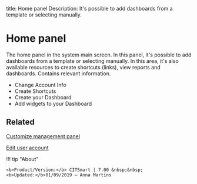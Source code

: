 title: Home panel
Description: It's possible to add dashboards from a template or selecting manually.
# Home panel

The home panel in the system main screen. In this panel, it's possible to
add dashboards from a template or selecting manually. In this area, it's also
available resources to create shortcuts (links), view reports and dashboards. Contains relevant information.

* Change Account Info
* Create Shortcuts
* Create your Dashboard
* Add widgets to your Dashboard


Related
-------

[Customize management panel][1]

[Edit user account][2]

!!! tip "About"

    <b>Product/Version:</b> CITSmart | 7.00 &nbsp;&nbsp;
    <b>Updated:</b>01/09/2019 – Anna Martins


[1]:/en-us/citsmart-7/additional-features/reports/create/dashboard-customize-management-panel-smart-decision.html
[2]:/en-us/citsmart-7/initial-settings/access-settings/user/user-data.html
